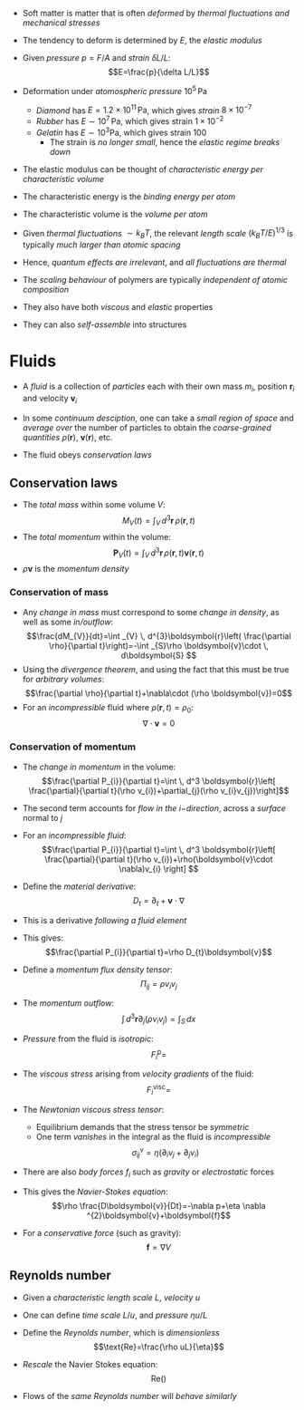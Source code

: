- Soft matter is matter that is often _deformed_ by _thermal fluctuations and mechanical stresses_

- The tendency to deform is determined by $E$, the _elastic modulus_
- Given _pressure_ $p=F/A$ and _strain_ $\delta L/L$:
$$E=\frac{p}{\delta L/L}$$
- Deformation under _atomospheric pressure_ $10^{5}\,\text{Pa}$
	- _Diamond_ has $E=1.2\times 10^{11}\,\text{Pa}$, which gives _strain_ $8\times 10^{-7}$
	- _Rubber_ has $E\sim 10^{7}\,\text{Pa}$, which gives strain $1\times 10^{-2}$
	- _Gelatin_ has $E\sim 10^{3}\text{Pa}$, which gives strain $100$
		- The strain is _no longer small_, hence the _elastic regime breaks down_

- The elastic modulus can be thought of _characteristic energy per characteristic volume_
- The characteristic energy is the _binding energy per atom_
- The characteristic volume is the _volume per atom_

- Given _thermal fluctuations_ $\sim k_{B}T$, the relevant _length scale_ $(k_{B}T/E)^{1/3}$ is typically _much larger than atomic spacing_
- Hence, _quantum effects are irrelevant_, and _all fluctuations are thermal_

- The _scaling behaviour_ of polymers are typically _independent of atomic composition_
- They also have both _viscous_ and _elastic_ properties
- They can also _self-assemble_ into structures

# Fluids
- A _fluid_ is a collection of _particles_ each with their own mass $m_{i}$, position $\boldsymbol{r}_{i}$ and velocity $\boldsymbol{v}_{i}$
- In some _continuum desciption_, one can take a _small region of space_ and _average over_ the number of particles to obtain the _coarse-grained quantities_ $\rho(\boldsymbol{r})$, $\boldsymbol{v}(\boldsymbol{r})$, etc.

- The fluid obeys _conservation laws_

## Conservation laws
- The _total mass_ within some volume $V$:
$$M_{V}(t)=\int_{V} \, d^{3}\boldsymbol{r} \,\rho(\boldsymbol{r},t) $$
- The _total momentum_ within the volume:
$$\boldsymbol{P}_{V}(t)=\int_{V} \, d^{3}\boldsymbol{r}\,\rho(\boldsymbol{r},t)\boldsymbol{v}(\boldsymbol{r},t) $$
- $\rho \boldsymbol{v}$ is the _momentum density_

### Conservation of mass
- Any _change in mass_ must correspond to some _change in density_, as well as some _in/outflow_:
$$\frac{dM_{V}}{dt}=\int _{V} \, d^{3}\boldsymbol{r}\left( \frac{\partial \rho}{\partial t}\right)=-\int _{S}\rho \boldsymbol{v}\cdot \, d\boldsymbol{S}  $$
- Using the _divergence theorem_, and using the fact that this must be true for _arbitrary volumes_:
$$\frac{\partial \rho}{\partial t}+\nabla\cdot (\rho \boldsymbol{v})=0$$
- For an _incompressible_ fluid where $\rho(\boldsymbol{r},t)=\rho_{0}$:
$$\nabla\cdot \boldsymbol{v}=0$$

### Conservation of momentum
- The _change in momentum_ in the volume:
$$\frac{\partial P_{i}}{\partial t}=\int \, d^3 \boldsymbol{r}\left[ \frac{\partial}{\partial t}(\rho v_{i})+\partial_{j}(\rho v_{i}v_{j})\right]$$
- The second term accounts for _flow in the_ $i-$_direction_, across a _surface_ normal to $j$

- For an _incompressible fluid_:
$$\frac{\partial P_{i}}{\partial t}=\int  \, d^3 \boldsymbol{r}\left[ \frac{\partial}{\partial t}(\rho v_{i})+\rho(\boldsymbol{v}\cdot \nabla)v_{i} \right] $$
- Define the _material derivative_:
$$D_{t}=\partial_{t}+\boldsymbol{v}\cdot \nabla$$
- This is a derivative _following a fluid element_
- This gives:
$$\frac{\partial P_{i}}{\partial t}=\rho D_{t}\boldsymbol{v}$$

- Define a _momentum flux density tensor_:
$$\Pi_{ij}=\rho v_{i}v_{j}$$
- The _momentum outflow_:
$$\int  \, d^3\boldsymbol{r}\partial_{j}(\rho v_{i}v_{j})=\int _{S} \, dx  $$
- _Pressure_ from the fluid is _isotropic_:
$$F^{\text{p}}_{i}=$$
- The _viscous stress_ arising from _velocity gradients_ of the fluid:
$$F_{i}^{\text{visc}}=$$
- The _Newtonian viscous stress tensor_:
	- Equilibrium demands that the stress tensor be _symmetric_
	- One term _vanishes_ in the integral as the fluid is _incompressible_
$$\sigma_{ij}^{\text{v}}=\eta(\partial_{i}v_{j}+\partial_{j}v_{i})$$
- There are also _body forces_ $f_{i}$ such as _gravity_ or _electrostatic_ forces

- This gives the _Navier-Stokes equation_:
$$\rho \frac{D\boldsymbol{v}}{Dt}=-\nabla p+\eta \nabla ^{2}\boldsymbol{v}+\boldsymbol{f}$$

- For a _conservative force_ (such as gravity):
$$\boldsymbol{f}=\nabla V$$

## Reynolds number
- Given a _characteristic length scale_ $L$, _velocity_ $u$
- One can define _time scale_ $L/u$, and _pressure_ $\eta u/L$

- Define the _Reynolds number_, which is _dimensionless_
$$\text{Re}=\frac{\rho uL}{\eta}$$
- _Rescale_ the Navier Stokes equation:
$$\text{Re}()$$
- Flows of the _same Reynolds number_ will _behave similarly_